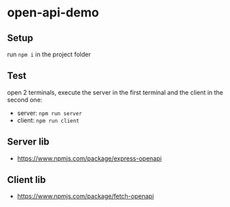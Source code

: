 # open-api-demo

## Setup
run `npm i` in the project folder

## Test
open 2 terminals, execute the server in the first terminal and the client in the second one:

- server: `npm run server`
- client: `npm run client`

## Server lib
  - https://www.npmjs.com/package/express-openapi
  
## Client lib
  - https://www.npmjs.com/package/fetch-openapi
